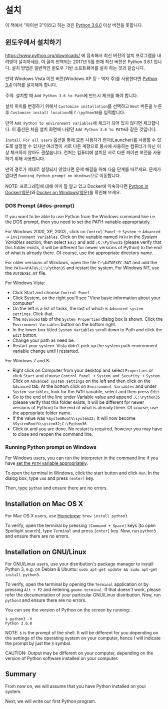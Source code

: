 # 설치

이 책에서 "파이썬 3"이라고 하는 것은 [Python 3.6.0](https://www.python.org/downloads/) 이상 버전을 뜻합니다.

## 윈도우에서 설치하기

https://www.python.org/downloads/ 에 접속해서 최신 버전의 설치 프로그램을 내려받아 설치하세요. 이 글이 번역되는 2017년 5월 현재 최신 버전은 Python 3.6.1 입니다. 설치 방법은 일반적인 윈도우 기반 소프트웨어를 설치 하는 것과 같습니다.

만약 Windows Vista 이전 버전(Windows XP 등 - 역자 주)를 사용한다면 [Python 3.4](https://www.python.org/downloads/windows/) 이하를 설치해야 합니다. 

주의: 설치할 때 `Add Python 3.6 to Path`에 반드시 체크를 해야 합니다.

설치 위치를 변경하기 위해서 `Customize installation`를 선택하고 `Next` 버튼을 누른 후 `Customize install location`에 `C:\python36`을 입력합니다.

만약 `Add Python to environment variables`에 체크가 되어 있지 않다면 체크합니다. 이 옵션은 처음 설치 화면에 나왔던 `Add Python 3.6 to PATH`과 같은 것입니다.

`Install For all users` 옵션을 통해 모든 사용자가 런처(Launcher)를 사용할 수 있도록 설정할 수 있지만 여러명이 서로 다른 계정으로 동시에 사용하는 컴퓨터가 아닌 이상 체크하지 않아도 괜찮습니다. 런처는 컴퓨터에 설치된 서로 다른 파이썬 버전을 사용하기 위해 사용합니다.

만약 경로가 제대로 설정되지 않았다면 문제 해결을 위해 다음 단계를 따르세요. 문제가 없다면 `Running Python prompt on Windows`으로 이동합니다.

NOTE: 프로그래밍에 대해 이미 잘 알고 있고 Docker에 익숙하다면 [Python in Docker(영문)](https://hub.docker.com/_/python/)와 [Docker on Windows(영문)](https://docs.docker.com/windows/)를 확인해 보세요.


### DOS Prompt {#dos-prompt}

If you want to be able to use Python from the Windows command line i.e. the DOS prompt, then you need to set the PATH variable appropriately.

For Windows 2000, XP, 2003 , click on `Control Panel` -> `System` -> `Advanced` -> `Environment Variables`. Click on the variable named `PATH` in the _System Variables_ section, then select `Edit` and add `;C:\Python35` (please verify that this folder exists, it will be different for newer versions of Python) to the end of what is already there. Of course, use the appropriate directory name.

<!-- The directory should match pythonVersion variable in book.json -->
For older versions of Windows, open the file `C:\AUTOEXEC.BAT` and add the line `PATH=%PATH%;C:\Python35` and restart the system. For Windows NT, use the `AUTOEXEC.NT` file.

For Windows Vista:

- Click Start and choose `Control Panel`
- Click System, on the right you'll see "View basic information about your computer"
- On the left is a list of tasks, the last of which is `Advanced system settings`. Click that.
- The `Advanced` tab of the `System Properties` dialog box is shown. Click the `Environment Variables` button on the bottom right.
- In the lower box titled `System Variables` scroll down to Path and click the `Edit` button.
- Change your path as need be.
- Restart your system. Vista didn't pick up the system path environment variable change until I restarted.

For Windows 7 and 8:

- Right click on Computer from your desktop and select `Properties` or click `Start` and choose `Control Panel` -> `System and Security` -> `System`. Click on `Advanced system settings` on the left and then click on the `Advanced` tab. At the bottom click on `Environment Variables` and under `System variables`, look for the `PATH` variable, select and then press `Edit`.
- Go to the end of the line under Variable value and append `;C:\Python35` (please verify that this folder exists, it will be different for newer versions of Python) to the end of what is already there. Of course, use the appropriate folder name.
- If the value was `%SystemRoot%\system32;` It will now become `%SystemRoot%\system32;C:\Python36` <!-- The directory should match pythonVersion variable in book.json -->
- Click `OK` and you are done. No restart is required, however you may have to close and reopen the command line.

### Running Python prompt on Windows

For Windows users, you can run the interpreter in the command line if you have [set the `PATH` variable appropriately](#dos-prompt).

To open the terminal in Windows, click the start button and click `Run`. In the dialog box, type `cmd` and press `[enter]` key.

Then, type `python` and ensure there are no errors.

## Installation on Mac OS X

For Mac OS X users, use [Homebrew](http://brew.sh): `brew install python3`.

To verify, open the terminal by pressing `[Command + Space]` keys (to open Spotlight search), type `Terminal` and press `[enter]` key. Now, run `python3` and ensure there are no errors.

## Installation on GNU/Linux

For GNU/Linux users, use your distribution's package manager to install Python 3, e.g. on Debian & Ubuntu: `sudo apt-get update && sudo apt-get install python3`.

To verify, open the terminal by opening the `Terminal` application or by pressing `Alt + F2` and entering `gnome-terminal`. If that doesn't work, please refer the documentation of your particular GNU/Linux distribution. Now, run `python3` and ensure there are no errors.

You can see the version of Python on the screen by running:

<!-- The output should match pythonVersion variable in book.json -->
```
$ python3 -V
Python 3.6.0
```

NOTE: `$` is the prompt of the shell. It will be different for you depending on the settings of the operating system on your computer, hence I will indicate the prompt by just the `$` symbol.

CAUTION: Output may be different on your computer, depending on the version of Python software installed on your computer.

## Summary

From now on, we will assume that you have Python installed on your system.

Next, we will write our first Python program.
